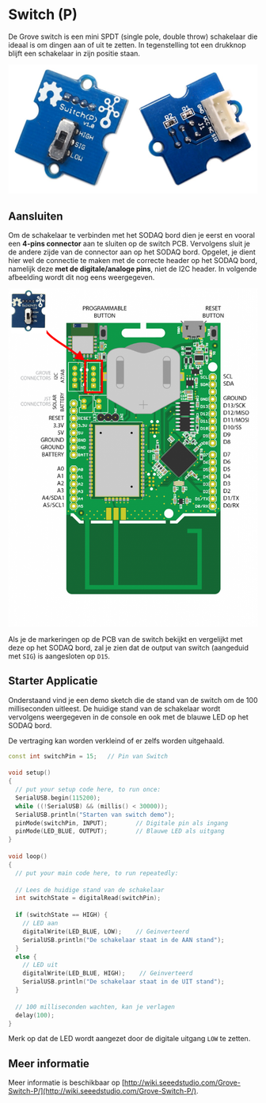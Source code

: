 # Switch (P)

De Grove switch is een mini SPDT (single pole, double throw) schakelaar die ideaal is om dingen aan of uit te zetten. In tegenstelling tot een drukknop blijft een schakelaar in zijn positie staan.

![De Switch (P)](./img/switch_p.jpg)

## Aansluiten

Om de schakelaar te verbinden met het SODAQ bord dien je eerst en vooral een **4-pins connector** aan te sluiten op de switch PCB. Vervolgens sluit je de andere zijde van de connector aan op het SODAQ bord. Opgelet, je dient hier wel de connectie te maken met de correcte header op het SODAQ bord, namelijk deze **met de digitale/analoge pins**, niet de I2C header. In volgende afbeelding wordt dit nog eens weergegeven.

![Switch op het SODAQ bord aansluiten](./img/connecting_switch_to_sodaq.png)

Als je de markeringen op de PCB van de switch bekijkt en vergelijkt met deze op het SODAQ bord, zal je zien dat de output van switch (aangeduid met `SIG`) is aangesloten op `D15`.

## Starter Applicatie

Onderstaand vind je een demo sketch die de stand van de switch om de 100 milliseconden uitleest. De huidige stand van de schakelaar wordt vervolgens weergegeven in de console en ook met de blauwe LED op het SODAQ bord.

De vertraging kan worden verkleind of er zelfs worden uitgehaald.

```c++
const int switchPin = 15;   // Pin van Switch

void setup()
{
  // put your setup code here, to run once:
  SerialUSB.begin(115200);
  while ((!SerialUSB) && (millis() < 30000));
  SerialUSB.println("Starten van switch demo");
  pinMode(switchPin, INPUT);        // Digitale pin als ingang
  pinMode(LED_BLUE, OUTPUT);        // Blauwe LED als uitgang
}

void loop()
{
  // put your main code here, to run repeatedly:

  // Lees de huidige stand van de schakelaar
  int switchState = digitalRead(switchPin);

  if (switchState == HIGH) {
    // LED aan
    digitalWrite(LED_BLUE, LOW);    // Geinverteerd
    SerialUSB.println("De schakelaar staat in de AAN stand");
  }
  else {
    // LED uit
    digitalWrite(LED_BLUE, HIGH);    // Geinverteerd
    SerialUSB.println("De schakelaar staat in de UIT stand");
  }

  // 100 milliseconden wachten, kan je verlagen
  delay(100);
}
```

Merk op dat de LED wordt aangezet door de digitale uitgang `LOW` te zetten.

## Meer informatie

Meer informatie is beschikbaar op [http://wiki.seeedstudio.com/Grove-Switch-P/](http://wiki.seeedstudio.com/Grove-Switch-P/).